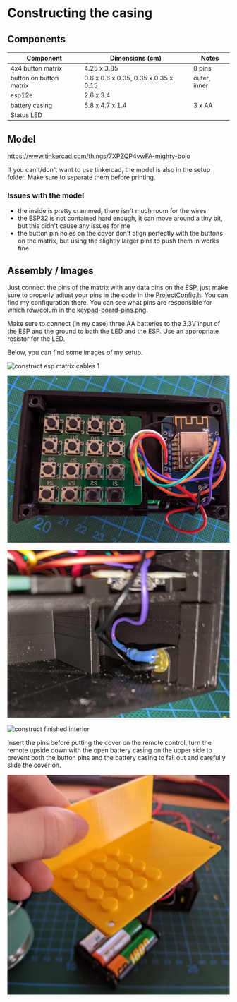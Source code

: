 # Constructing the casing

## Components

| Component               | Dimensions (cm)                      | Notes        |
|-------------------------|--------------------------------------|--------------|
| 4x4 button matrix       | 4.25 x 3.85                          | 8 pins       |
| button on button matrix | 0.6 x 0.6 x 0.35, 0.35 x 0.35 x 0.15 | outer, inner |
| esp12e                  | 2.6 x 3.4                            |              |
| battery casing          | 5.8 x 4.7 x 1.4                      | 3 x AA       |
| Status LED              |                                      |              |

## Model

https://www.tinkercad.com/things/7XPZQP4vwFA-mighty-bojo

If you can't/don't want to use tinkercad, the model is also in the setup folder.
Make sure to separate them before printing.

### Issues with the model

- the inside is pretty crammed, there isn't much room for the wires
- the ESP32 is not contained hard enough, it can move around a tiny bit, but this didn't cause any issues for me
- the button pin holes on the cover don't align perfectly with the buttons on the matrix, but using the slightly larger
  pins to push them in works fine

## Assembly / Images

Just connect the pins of the matrix with any data pins on the ESP, just make sure to properly adjust your pins in the
code in the [ProjectConfig.h](../src/ProjectConfig.h). You can find my configuration there. You can see what pins are
responsible for which row/colum in the [keypad-board-pins.png](keypad-board-pins.png).

Make sure to connect (in my case) three AA batteries to the 3.3V input of the ESP and the ground to both the LED and the
ESP. Use an appropriate resistor for the LED.

Below, you can find some images of my setup.

![construct esp matrix cables 1](construct-esp-matrix-cables-1.jpg)

![construct esp matrix cables 2](construct-esp-matrix-cables-2.jpg)

![construct led hole](construct-led-hole.jpg)

![construct finished interior](construct-finished-interior.jpg)

Insert the pins before putting the cover on the remote control, turn the remote upside down with the open battery casing
on the upper side to prevent both the button pins and the battery casing to fall out and carefully slide the cover on.

![construct cover with pins](construct-cover-with-pins.jpg)
